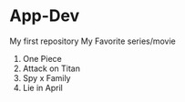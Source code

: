 # App-Dev
My first repository
My Favorite series/movie
1. One Piece
2. Attack on Titan
3. Spy x Family
4. Lie in April
